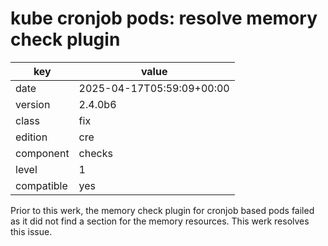 [//]: # (werk v2)
# kube cronjob pods: resolve memory check plugin

key        | value
---------- | ---
date       | 2025-04-17T05:59:09+00:00
version    | 2.4.0b6
class      | fix
edition    | cre
component  | checks
level      | 1
compatible | yes

Prior to this werk, the memory check plugin for cronjob
based pods failed as it did not find a section for the memory
resources. This werk resolves this issue.
